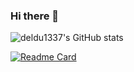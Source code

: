 ### Hi there 👋

<!--
**deldu1337/deldu1337** is a ✨ _special_ ✨ repository because its `README.md` (this file) appears on your GitHub profile.

Here are some ideas to get you started:

- 🔭 I’m currently working on ...
- 🌱 I’m currently learning ...
- 👯 I’m looking to collaborate on ...
- 🤔 I’m looking for help with ...
- 💬 Ask me about ...
- 📫 How to reach me: ...
- 😄 Pronouns: ...
- ⚡ Fun fact: ...
-->

![deldu1337's GitHub stats](https://github-readme-stats.vercel.app/api?username=deldu1337&show_icons=true&theme=gotham)

[![Readme Card](https://github-readme-stats.vercel.app/api/pin/?username=deldu1337&repo=github-readme-stats)](https://github.com/deldu1337/github-readme-stats)
